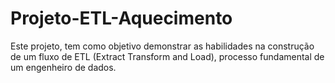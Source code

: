 # Projeto-ETL-Aquecimento
Este projeto, tem como objetivo demonstrar as habilidades na construção de um fluxo de ETL (Extract Transform and Load), processo fundamental de um engenheiro de dados.
